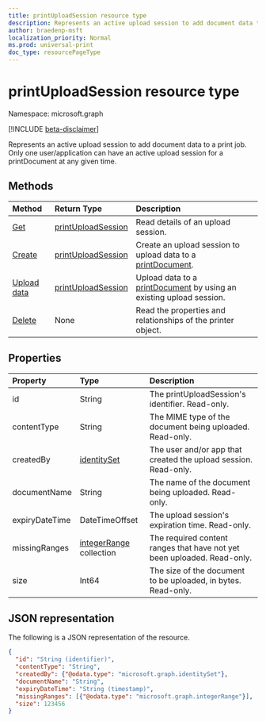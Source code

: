 ```yaml
---
title: printUploadSession resource type
description: Represents an active upload session to add document data to a print job.
author: braedenp-msft
localization_priority: Normal
ms.prod: universal-print
doc_type: resourcePageType
---
```


# printUploadSession resource type

Namespace: microsoft.graph

[!INCLUDE [beta-disclaimer](../../includes/beta-disclaimer.md)]

Represents an active upload session to add document data to a print job. Only one user/application can have an active upload session for a printDocument at any given time.

## Methods

| Method       | Return Type | Description |
|:-------------|:------------|:------------|
| [Get](../api/printdocument-get-uploadsession.md) | [printUploadSession](printuploadsession.md) | Read details of an upload session. |
| [Create](../api/printdocument-put-uploadsession.md) | [printUploadSession](printuploadsession.md) | Create an upload session to upload data to a [printDocument](printdocument.md). |
| [Upload data](../api/printdocument-post-uploadsession.md) | [printUploadSession](printuploadsession.md) | Upload data to a [printDocument](printdocument.md) by using an existing upload session. |
| [Delete](../api/printdocument-delete-uploadsession.md) | None | Read the properties and relationships of the printer object. |

## Properties
| Property     | Type        | Description |
|:-------------|:------------|:------------|
|id|String|The printUploadSession's identifier. Read-only.|
|contentType|String|The MIME type of the document being uploaded. Read-only.|
|createdBy|[identitySet](identitySet.md)|The user and/or app that created the upload session. Read-only.|
|documentName|String|The name of the document being uploaded. Read-only.|
|expiryDateTime|DateTimeOffset|The upload session's expiration time. Read-only.|
|missingRanges|[integerRange](integerrange.md) collection|The required content ranges that have not yet been uploaded. Read-only.|
|size|Int64|The size of the document to be uploaded, in bytes. Read-only.|

## JSON representation

The following is a JSON representation of the resource.

<!-- {
  "blockType": "resource",
  "optionalProperties": [

  ],
  "@odata.type": "microsoft.graph.printer",
  "keyProperty": "id",
  "baseType":"microsoft.graph.entity"
}-->

```json
{
  "id": "String (identifier)",
  "contentType": "String",
  "createdBy": {"@odata.type": "microsoft.graph.identitySet"},
  "documentName": "String",
  "expiryDateTime": "String (timestamp)",
  "missingRanges": [{"@odata.type": "microsoft.graph.integerRange"}],
  "size": 123456
}

```

<!-- uuid: 8fcb5dbc-d5aa-4681-8e31-b001d5168d79
2015-10-25 14:57:30 UTC -->
<!-- {
  "type": "#page.annotation",
  "description": "printer resource",
  "keywords": "",
  "section": "documentation",
  "tocPath": ""
}-->